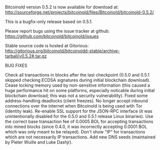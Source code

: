 Bitcoinold version 0.5.2 is now available for download at:
http://sourceforge.net/projects/bitcoinold/files/Bitcoinold/bitcoinold-0.5.2/

This is a bugfix-only release based on 0.5.1.

Please report bugs using the issue tracker at github:
https://github.com/bitcoinold/bitcoinold/issues

Stable source code is hosted at Gitorious:
http://gitorious.org/bitcoinold/bitcoinoldd-stable/archive-tarball/v0.5.2#.tar.gz

BUG FIXES

Check all transactions in blocks after the last checkpoint (0.5.0 and 0.5.1 skipped checking ECDSA signatures during initial blockchain download).
Cease locking memory used by non-sensitive information (this caused a huge performance hit on some platforms, especially noticable during initial blockchain download; this was
not a security vulnerability).
Fixed some address-handling deadlocks (client freezes).
No longer accept inbound connections over the internet when Bitcoinold is being used with Tor (identity leak).
Re-enable SSL support for the JSON-RPC interface (it was unintentionally disabled for the 0.5.0 and 0.5.1 release Linux binaries).
Use the correct base transaction fee of 0.0005 BOL for accepting transactions into mined blocks (since 0.4.0, it was incorrectly accepting 0.0001 BOL which was only meant to be relayed).
Don't show "IP" for transactions which are not necessarily IP transactions.
Add new DNS seeds (maintained by Pieter Wuille and Luke Dashjr).
